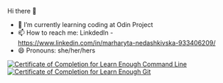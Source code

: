Hi there 👋

- 🌱 I’m currently learning coding at Odin Project
- 📫 How to reach me: LinkdedIn - https://www.linkedin.com/in/marharyta-nedashkivska-933406209/
- 😄 Pronouns: she/her/hers


<a href="https://www.learnenough.com/certificates/MarharytaNed"><img src="https://www.learnenough.com/certificates/MarharytaNed/command-line-tutorial.svg" alt="Certificate of Completion for Learn Enough Command Line"></a><a href="https://www.learnenough.com/certificates/MarharytaNed"><img src="https://www.learnenough.com/certificates/MarharytaNed/git-tutorial.svg" alt="Certificate of Completion for Learn Enough Git"></a>
